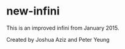 # new-infini
This is an improved infini from January 2015.  

Created by Joshua Aziz and Peter Yeung
